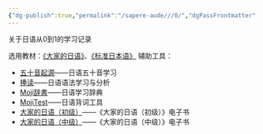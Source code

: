 ```yaml
---
{"dg-publish":true,"permalink":"/sapere-aude///0/","dgPassFrontmatter":true}
---
```



关于日语从0到1的学习记录

选用教材：[《大家的日语》](https://book.douban.com/subject/27069931/)、[《标准日本语》](https://book.douban.com/subject/25981564/)
辅助工具：
- [五十音起源](https://play.google.com/store/apps/details?id=com.kevinzhow.kanaoriginlite&hl=zh&gl=US)——日语五十音学习
- [捧读](https://play.google.com/store/apps/details?id=com.kevinzhow.pengdu&hl=zh&gl=US)——日语语法学习与分析
- [Moji辞書](https://www.hugecore.net/mojidict)——日语学习辞典
- [MojiTest](https://www.hugecore.net/mojitest)——日语背词工具
- [大家的日语（初级）](https://play.google.com/store/apps/details?id=com.app.mnnnhg&hl=en_US)——《大家的日语（初级）》电子书
- [大家的日语（中级）](https://play.google.com/store/apps/details?id=com.app.mnnnhgmedium&hl=en_US)——《大家的日语（中级）》电子书
